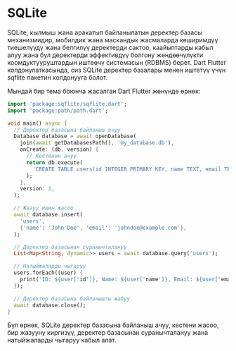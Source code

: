 # SQLite
SQLite, кылмыш жана аракатып байланылатын деректер базасы механизмидир, мобилдик жана маскандык жасмаларда кеширимдүү тиешелүүдү жана белгилүү деректерди сактоо, каайыптарды кабыл алуу жана бул деректерди эффективдүү болгону жөндөөчүлүкти коомдуктууруштардын иштөөчү системасын (RDBMS) берет. Dart Flutter колдонулаткасында, сиз SQLite деректер базалары менен иштетүү үчүн sqflite пакетин колдонууга болот.

Мындай бир тема боюнча жасалган Dart Flutter жөнүндө өрнөк:
```dart
import 'package:sqflite/sqflite.dart';
import 'package:path/path.dart';

void main() async {
  // Деректер базасына байланыш ачуу
  Database database = await openDatabase(
    join(await getDatabasesPath(), 'my_database.db'),
    onCreate: (db, version) {
      // Кестенин ачуу
      return db.execute(
        'CREATE TABLE users(id INTEGER PRIMARY KEY, name TEXT, email TEXT)',
      );
    },
    version: 1,
  );

  // Жазуу ишин жасоо
  await database.insert(
    'users',
    {'name': 'John Doe', 'email': 'johndoe@example.com'},
  );

  // Деректер базасынан суранычталануу
  List<Map<String, dynamic>> users = await database.query('users');

  // Натыйжаларды чыгаруу
  users.forEach((user) {
    print('ID: ${user['id']}, Name: ${user['name']}, Email: ${user['email']}');
  });

  // Деректер базасына байланышты жабуу
  await database.close();
}
```
Бул өрнөк, SQLite деректер базасына байланыш ачуу, кестени жасоо, бир жазууну киргизүү, деректер базасынан суранычталануу жана натыйжаларды чыгаруу кабыл алат.